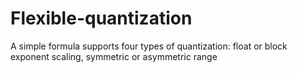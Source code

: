 # Flexible-quantization
A simple formula supports four types of quantization: float or block exponent scaling, symmetric or asymmetric range
